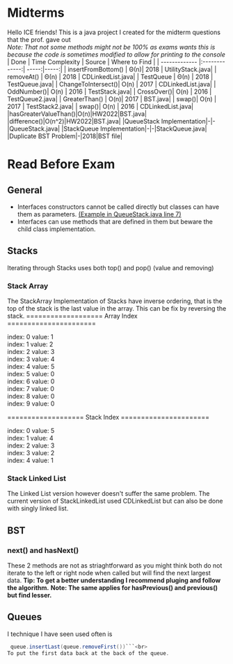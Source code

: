 # Midterms
Hello ICE friends! This is a java project I created for the midterm questions that the prof. gave out <br>
*Note: That not some methods might not be 100% as exams wants this is because the code is sometimes modified to allow for printing to the console*
| Done      | Time Complexity      | Source | Where to Find |
| ------------- |:-------------:| -----:|-----:|
| insertFromBottom()     | Θ(n)| 2018 | UtilityStack.java|
| removeAt()     | Θ(n)    |   2018 | CDLinkedList.java|
| TestQueue | Θ(n)      |    2018 | TestQueue.java|
| ChangeToIntersect()| O(n) | 2017 | CDLinkedList.java|
| OddNumber()| O(n) | 2016 | TestStack.java|
| CrossOver()| O(n) | 2016 | TestQueue2.java|
| GreaterThan() | O(n)| 2017 | BST.java|
| swap()| O(n) | 2017 | TestStack2.java|
| swap()| O(n) | 2016 | CDLinkedList.java|
|hasGreaterValueThan()|O(n)|HW2022|BST.java|
|difference()|O(n^2)|HW2022|BST.java|
|QueueStack Implementation|-|-|QueueStack.java|
|StackQueue Implementation|-|-|StackQueue.java|
|Duplicate BST Problem|-|2018|BST file|


# Read Before Exam
## General
* Interfaces constructors cannot be called directly but classes can have them as parameters.
[(Example in QueueStack.java line 7)](https://github.com/Pipp432/midterms/blob/master/Queues/QueueStack.java)
* Interfaces can use methods that are defined in them but beware the child class implementation.
## Stacks
Iterating through Stacks uses both top() and pop() (value and removing)
### Stack Array 
The StackArray Implementation of Stacks have inverse ordering, that is the top of the stack is the last value in the array.
This can be fix by reversing the stack.
=================== Array Index ======================

index: 0 value: 1 <br>
index: 1 value: 2 <br>
index: 2 value: 3 <br> 
index: 3 value: 4 <br>
index: 4 value: 5 <br>
index: 5 value: 0 <br>
index: 6 value: 0 <br>
index: 7 value: 0 <br>
index: 8 value: 0 <br>
index: 9 value: 0 <br>

=================== Stack Index ======================

index: 0 value: 5 <br>
index: 1 value: 4 <br>
index: 2 value: 3 <br>
index: 3 value: 2 <br>
index: 4 value: 1 <br>

### Stack Linked List 
The Linked List version however doesn't suffer the same problem. 
The current version of StackLinkedList used CDLinkedList but can also be done with singly linked list.

## BST
### next() and hasNext() 
These 2 methods are not as striaghtforward as you might think both do not iterate to the left or right node when called but will find the next largest data. 
__Tip: To get a better understanding I recommend pluging and follow the algorithm.__
__Note: The same applies for hasPrevious() and previous() but find lesser.__

## Queues
I technique I have seen used often is <br>
```java
 queue.insertLast(queue.removeFirst())```<br>
To put the first data back at the back of the queue.